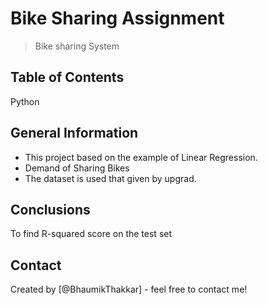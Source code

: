 # Bike Sharing Assignment
> Bike sharing System


## Table of Contents
Python

<!-- You can include any other section that is pertinent to your problem -->

## General Information
- This project based on the example of Linear Regression.
- Demand of Sharing Bikes
- The dataset is used that given by upgrad.

<!-- You don't have to answer all the questions - just the ones relevant to your project. -->

## Conclusions

To find R-squared score on the test set

<!-- You don't have to answer all the questions - just the ones relevant to your project. -->

<!-- As the libraries versions keep on changing, it is recommended to mention the version of library used in this project -->


## Contact
Created by [@BhaumikThakkar] - feel free to contact me!


<!-- Optional -->
<!-- ## License -->
<!-- This project is open source and available under the [... License](). -->

<!-- You don't have to include all sections - just the one's relevant to your project -->

